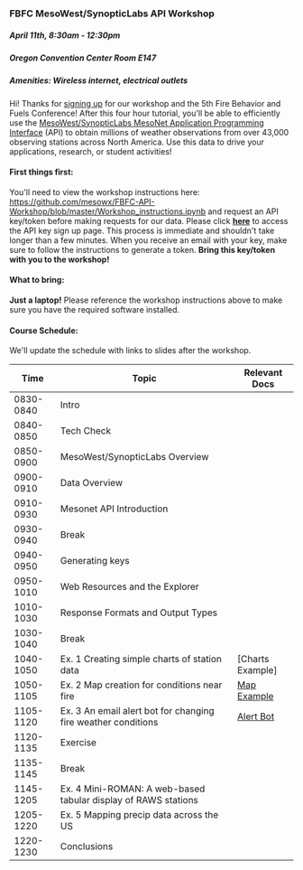 ### FBFC MesoWest/SynopticLabs API Workshop
##### April 11th, 8:30am - 12:30pm 
##### Oregon Convention Center Room E147
##### Amenities: Wireless internet, electrical outlets

Hi! Thanks for [signing up] for our workshop and the 5th Fire Behavior and Fuels Conference! After this four hour tutorial, you'll be able to efficiently use the [MesoWest/SynopticLabs MesoNet Application Programming Interface] (API) to obtain millions of weather observations from over 43,000 observing stations across North America. Use this data to drive your applications, research, or student activities!

#### First things first:
You'll need to view the workshop instructions here: https://github.com/mesowx/FBFC-API-Workshop/blob/master/Workshop_instructions.ipynb and request an API key/token before making requests for our data. Please click **[here]** to access the API key sign up page. This process is immediate and shouldn't take longer than a few minutes. When you receive an email with your key, make sure to follow the instructions to generate a token. **Bring this key/token with you to the workshop!**

#### What to bring:
**Just a laptop!** Please reference the workshop instructions above to make sure you have the required software installed.

#### Course Schedule:

We'll update the schedule with links to slides after the workshop.

| Time      | Topic                                                                                                                                                  | Relevant Docs |
|-----------|--------------------------------------------------------------------------------------------------------------------------------------------------------|---------------|
| 0830-0840 | Intro                                                                                                                                                  |               |
| 0840-0850 | Tech Check                                                                                                                                             |               |
| 0850-0900 | MesoWest/SynopticLabs Overview                                                                                                                         |               |
| 0900-0910 | Data Overview                                                                                                                                          |               |
| 0910-0930 | Mesonet API Introduction                                                                                                                               |               |
| 0930-0940 | Break                                                                                                                                                  |               |
| 0940-0950 | Generating keys                                                                                                                                        |               |
| 0950-1010 | Web Resources and the Explorer                                                                                                                         |               |
| 1010-1030 | Response Formats and Output Types                                                                                                                      |               |
| 1030-1040 | Break                                                                                                                                                  |               |
| 1040-1050 | Ex. 1 Creating simple charts of station data | [Charts Example] |
| 1050-1105 | Ex. 2 Map creation for conditions near fire  | [Map Example] |
| 1105-1120 | Ex. 3 An email alert bot for changing fire weather conditions | [Alert Bot] |
| 1120-1135 | Exercise                                                                                                                                               |               |
| 1135-1145 | Break                                                                                                                                                  |               |
| 1145-1205 | Ex. 4 Mini-ROMAN: A web-based tabular display of RAWS stations | |
| 1205-1220 | Ex. 5 Mapping precip data across the US                                                 |               |
| 1220-1230 | Conclusions                                                                                                                                            |               |



[signing up]: http://portland.firebehaviorandfuelsconference.com/register/
[MesoWest/SynopticLabs MesoNet Application Programming Interface]: http://synopticlabs.org/api/
[here]: http://synopticlabs.org/api/signup/
[Chart Example]: https://github.com/mesowx/FBFC-API-Workshop/blob/master/Ex1_Basic_charts.ipynb
[Map Example]: https://github.com/mesowx/FBFC-API-Workshop/blob/master/Ex2_Fire_weather_map.ipynb
[Alert Bot]: https://github.com/mesowx/FBFC-API-Workshop/blob/master/Ex3_Email_alerts.ipynb
